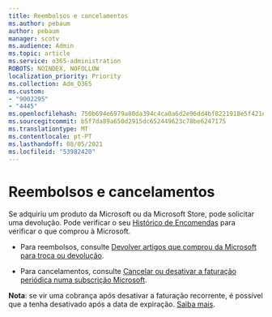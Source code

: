 ```yaml
---
title: Reembolsos e cancelamentos
ms.author: pebaum
author: pebaum
manager: scotv
ms.audience: Admin
ms.topic: article
ms.service: o365-administration
ROBOTS: NOINDEX, NOFOLLOW
localization_priority: Priority
ms.collection: Adm_O365
ms.custom:
- "9002295"
- "4445"
ms.openlocfilehash: 750b694e6979a80da394c4ca0a6d2e96dd4bf8221918e5f421ea01b0b588157e
ms.sourcegitcommit: b5f7da89a650d2915dc652449623c78be6247175
ms.translationtype: MT
ms.contentlocale: pt-PT
ms.lasthandoff: 08/05/2021
ms.locfileid: "53982420"
---
```

# <a name="refunds-and-cancellations"></a>Reembolsos e cancelamentos

Se adquiriu um produto da Microsoft ou da Microsoft Store, pode solicitar uma devolução. Pode verificar o seu [Histórico de Encomendas](https://account.microsoft.com/billing/orders/) para verificar o que comprou à Microsoft. 

- Para reembolsos, consulte [Devolver artigos que comprou da Microsoft para troca ou devolução](https://support.microsoft.com/help/10558).

- Para cancelamentos, consulte [Cancelar ou desativar a faturação periódica numa subscrição Microsoft](https://support.microsoft.com/help/4027815).

**Nota**: se vir uma cobrança após desativar a faturação recorrente, é possível que a tenha desativado após a data de expiração. [Saiba mais](https://support.microsoft.com/help/10640). 